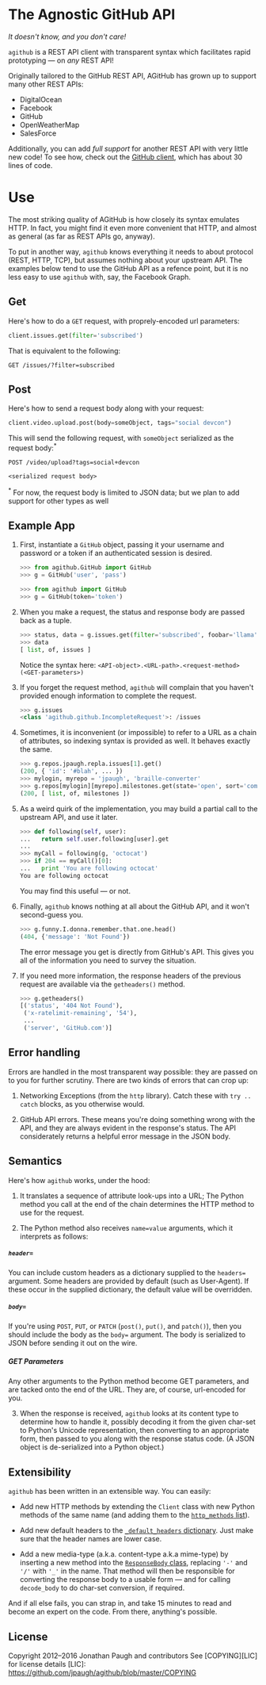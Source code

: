 # The Agnostic GitHub API
*It doesn't know, and you don't care!*

`agithub` is a REST API client with transparent syntax which facilitates
rapid prototyping&nbsp;&mdash; on *any* REST API!

Originally tailored to the GitHub REST API, AGitHub has grown up to
support many other REST APIs:

* DigitalOcean
* Facebook
* GitHub
* OpenWeatherMap
* SalesForce

Additionally, you can add *full support* for another REST API with very
little new code! To see how, check out the [GitHub client], which has
about 30 lines of code.

[GitHub client]: https://github.com/jpaugh/agithub/blob/master/agithub/GitHub.py

# Use

The most striking quality of AGitHub is how closely its syntax emulates
HTTP. In fact, you might find it even more convenient that HTTP, and
almost as general (as far as REST APIs go, anyway).

To put in another way, `agithub` knows everything it needs to about
protocol (REST, HTTP, TCP), but assumes nothing about your upstream API.
The examples below tend to use the GitHub API as a refence point, but it
is no less easy to use `agithub` with, say, the Facebook Graph.

## Get

Here's how to do a `GET` request, with proprely-encoded url parameters:

```python
client.issues.get(filter='subscribed')
```

That is equivalent to the following:

```http
GET /issues/?filter=subscribed
```

## Post

Here's how to send a request body along with your request:

```python
client.video.upload.post(body=someObject, tags="social devcon")
```

This will send the following request, with `someObject` serialized as
the request body:<sup>*</sup>

```http
POST /video/upload?tags=social+devcon

<serialized request body>
```

<sup>*</sup>&nbsp;For now, the request body is limited to JSON data; but
we plan to add support for other types as well


## Example App

1. First, instantiate a `GitHub` object, passing it your username and
   password or a token if an authenticated session is desired.

   ```python
   >>> from agithub.GitHub import GitHub
   >>> g = GitHub('user', 'pass')
   ```

   ```python
   >>> from agithub import GitHub
   >>> g = GitHub(token='token')
   ```

2. When you make a request, the status and response body are passed back
   as a tuple.

   ```python
   >>> status, data = g.issues.get(filter='subscribed', foobar='llama')
   >>> data
   [ list, of, issues ]
   ```

   Notice the syntax here:
   `<API-object>.<URL-path>.<request-method>(<GET-parameters>)`

3. If you forget the request method, `agithub` will complain that you
   haven't provided enough information to complete the request.

   ```python
   >>> g.issues
   <class 'agithub.github.IncompleteRequest'>: /issues
   ```

4. Sometimes, it is inconvenient (or impossible) to refer to a URL as a
   chain of attributes, so indexing syntax is provided as well. It
   behaves exactly the same.

   ```python
   >>> g.repos.jpaugh.repla.issues[1].get()
   (200, { 'id': '#blah', ... })
   >>> mylogin, myrepo = 'jpaugh', 'braille-converter'
   >>> g.repos[mylogin][myrepo].milestones.get(state='open', sort='completeness')
   (200, [ list, of, milestones ])
   ```

5. As a weird quirk of the implementation, you may build a partial call
   to the upstream API, and use it later.

   ```python
   >>> def following(self, user):
   ...   return self.user.following[user].get
   ...
   >>> myCall = following(g, 'octocat')
   >>> if 204 == myCall()[0]:
   ...   print 'You are following octocat'
   You are following octocat
   ```

   You may find this useful&nbsp;&mdash; or not.

6. Finally, `agithub` knows nothing at all about the GitHub API, and it
   won't second-guess you.

   ```python
   >>> g.funny.I.donna.remember.that.one.head()
   (404, {'message': 'Not Found'})
   ```

   The error message you get is directly from GitHub's API. This gives
   you all of the information you need to survey the situation.

7. If you need more information, the response headers of the previous
   request are available via the `getheaders()` method.

   ```python
   >>> g.getheaders()
   [('status', '404 Not Found'),
    ('x-ratelimit-remaining', '54'),
    ...
    ('server', 'GitHub.com')]
   ```

## Error handling
Errors are handled in the most transparent way possible: they are passed
on to you for further scrutiny. There are two kinds of errors that can
crop up:

1. Networking Exceptions (from the `http` library). Catch these with
   `try .. catch` blocks, as you otherwise would.

2. GitHub API errors. These means you're doing something wrong with the
   API, and they are always evident in the response's status. The API
   considerately returns a helpful error message in the JSON body.


## Semantics
Here's how `agithub` works, under the hood:

1. It translates a sequence of attribute look-ups into a URL; The
   Python method you call at the end of the chain determines the
   HTTP method to use for the request.

2. The Python method also receives `name=value` arguments, which it
   interprets as follows:

##### `header=`

You can include custom headers as a dictionary supplied to the
`headers=` argument. Some headers are provided by default (such as
User-Agent). If these occur in the supplied dictionary, the default
value will be overridden.


##### `body=`

If you're using `POST`, `PUT`, or `PATCH` (`post()`, `put()`, and
`patch()`), then you should include the body as the `body=` argument.
The body is serialized to JSON before sending it out on the wire.

##### GET Parameters

Any other arguments to the Python method become GET parameters, and are
tacked onto the end of the URL. They are, of course, url-encoded for
you.

3. When the response is received, `agithub` looks at its content
   type to determine how to handle it, possibly decoding it from the
   given char-set to Python's Unicode representation, then converting to
   an appropriate form, then passed to you along with the response
   status code. (A JSON object is de-serialized into a Python object.)

## Extensibility
`agithub` has been written in an extensible way. You can easily:

* Add new HTTP methods by extending the `Client` class with
  new Python methods of the same name (and adding them to the
  [`http_methods` list][1]).

* Add new default headers to the [`_default_headers` dictionary][2].
  Just make sure that the header names are lower case.

* Add a new media-type (a.k.a. content-type a.k.a mime-type) by
  inserting a new method into the [`ResponseBody` class][3], replacing
  `'-'` and `'/'` with `'_'` in the name. That method will then be
  responsible for converting the response body to a usable
  form&nbsp;&mdash; and for calling `decode_body` to do char-set
  conversion, if required.

And if all else fails, you can strap in, and take 15 minutes to read and
become an expert on the code. From there, anything's possible.

[1]: https://github.com/jpaugh/agithub/blob/master/agithub.py#L105
[2]: https://github.com/jpaugh/agithub/blob/master/agithub.py#L24
[3]: https://github.com/jpaugh/agithub/blob/master/agithub.py#L255

## License
Copyright 2012&ndash;2016 Jonathan Paugh and contributors
See [COPYING][LIC] for license details
[LIC]: https://github.com/jpaugh/agithub/blob/master/COPYING
